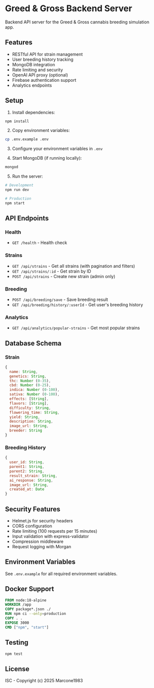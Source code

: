 # Greed & Gross Backend Server

Backend API server for the Greed & Gross cannabis breeding simulation app.

## Features

- RESTful API for strain management
- User breeding history tracking
- MongoDB integration
- Rate limiting and security
- OpenAI API proxy (optional)
- Firebase authentication support
- Analytics endpoints

## Setup

1. Install dependencies:
```bash
npm install
```

2. Copy environment variables:
```bash
cp .env.example .env
```

3. Configure your environment variables in `.env`

4. Start MongoDB (if running locally):
```bash
mongod
```

5. Run the server:
```bash
# Development
npm run dev

# Production
npm start
```

## API Endpoints

### Health
- `GET /health` - Health check

### Strains
- `GET /api/strains` - Get all strains (with pagination and filters)
- `GET /api/strains/:id` - Get strain by ID
- `POST /api/strains` - Create new strain (admin only)

### Breeding
- `POST /api/breeding/save` - Save breeding result
- `GET /api/breeding/history/:userId` - Get user's breeding history

### Analytics
- `GET /api/analytics/popular-strains` - Get most popular strains

## Database Schema

### Strain
```javascript
{
  name: String,
  genetics: String,
  thc: Number (0-35),
  cbd: Number (0-25),
  indica: Number (0-100),
  sativa: Number (0-100),
  effects: [String],
  flavors: [String],
  difficulty: String,
  flowering_time: String,
  yield: String,
  description: String,
  image_url: String,
  breeder: String
}
```

### Breeding History
```javascript
{
  user_id: String,
  parent1: String,
  parent2: String,
  result_strain: String,
  ai_response: String,
  image_url: String,
  created_at: Date
}
```

## Security Features

- Helmet.js for security headers
- CORS configuration
- Rate limiting (100 requests per 15 minutes)
- Input validation with express-validator
- Compression middleware
- Request logging with Morgan

## Environment Variables

See `.env.example` for all required environment variables.

## Docker Support

```dockerfile
FROM node:18-alpine
WORKDIR /app
COPY package*.json ./
RUN npm ci --only=production
COPY . .
EXPOSE 3000
CMD ["npm", "start"]
```

## Testing

```bash
npm test
```

## License

ISC - Copyright (c) 2025 Marcone1983